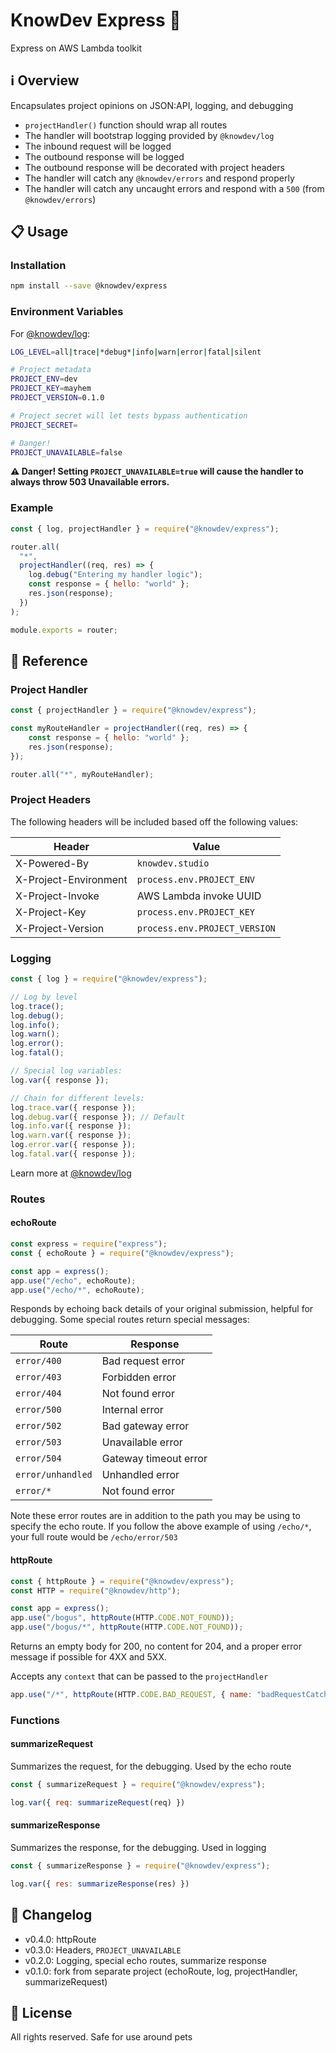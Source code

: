 # KnowDev Express 🚅

Express on AWS Lambda toolkit

## ℹ️ Overview

Encapsulates project opinions on JSON:API, logging, and debugging

* `projectHandler()` function should wrap all routes
* The handler will bootstrap logging provided by `@knowdev/log`
* The inbound request will be logged
* The outbound response will be logged
* The outbound response will be decorated with project headers
* The handler will catch any `@knowdev/errors` and respond properly
* The handler will catch any uncaught errors and respond with a `500` (from `@knowdev/errors`)

## 📋 Usage

### Installation

``` bash
npm install --save @knowdev/express
```

### Environment Variables

For [@knowdev/log](https://github.com/nullfame/knowdev-log):

``` bash
LOG_LEVEL=all|trace|*debug*|info|warn|error|fatal|silent

# Project metadata
PROJECT_ENV=dev
PROJECT_KEY=mayhem
PROJECT_VERSION=0.1.0

# Project secret will let tests bypass authentication
PROJECT_SECRET=

# Danger!
PROJECT_UNAVAILABLE=false
```

**⚠️ Danger! Setting `PROJECT_UNAVAILABLE=true` will cause the handler to always throw 503 Unavailable errors.**

### Example

``` javascript
const { log, projectHandler } = require("@knowdev/express");

router.all(
  "*",
  projectHandler((req, res) => {
    log.debug("Entering my handler logic");
    const response = { hello: "world" };
    res.json(response);
  })
);

module.exports = router;
```

## 📖 Reference

### Project Handler

``` javascript
const { projectHandler } = require("@knowdev/express");

const myRouteHandler = projectHandler((req, res) => {
    const response = { hello: "world" };
    res.json(response);
});

router.all("*", myRouteHandler);
```

### Project Headers

The following headers will be included based off the following values:

| Header | Value |
| ------ | ----- |
| X-Powered-By | `knowdev.studio` | 
| X-Project-Environment | `process.env.PROJECT_ENV` | 
| X-Project-Invoke | AWS Lambda invoke UUID | 
| X-Project-Key | `process.env.PROJECT_KEY` | 
| X-Project-Version | `process.env.PROJECT_VERSION` | 

### Logging

``` javascript
const { log } = require("@knowdev/express");

// Log by level
log.trace();
log.debug();
log.info();
log.warn();
log.error();
log.fatal();

// Special log variables:
log.var({ response });

// Chain for different levels:
log.trace.var({ response });
log.debug.var({ response }); // Default
log.info.var({ response });
log.warn.var({ response });
log.error.var({ response });
log.fatal.var({ response });
```

Learn more at [@knowdev/log](https://github.com/nullfame/knowdev-log)

### Routes

#### echoRoute

``` javascript
const express = require("express");
const { echoRoute } = require("@knowdev/express");

const app = express();
app.use("/echo", echoRoute);
app.use("/echo/*", echoRoute);
```

Responds by echoing back details of your original submission, helpful for debugging. Some special routes return special messages:

| Route             | Response |
| ----------------- | -------- |
| `error/400`       | Bad request error |
| `error/403`       | Forbidden error |
| `error/404`       | Not found error |
| `error/500`       | Internal error |
| `error/502`       | Bad gateway error |
| `error/503`       | Unavailable error |
| `error/504`       | Gateway timeout error |
| `error/unhandled` | Unhandled error |
| `error/*`         | Not found error |

Note these error routes are in addition to the path you may be using to specify the echo route. If you follow the above example of using `/echo/*`, your full route would be `/echo/error/503`

#### httpRoute

``` javascript
const { httpRoute } = require("@knowdev/express");
const HTTP = require("@knowdev/http");

const app = express();
app.use("/bogus", httpRoute(HTTP.CODE.NOT_FOUND));
app.use("/bogus/*", httpRoute(HTTP.CODE.NOT_FOUND));
```

Returns an empty body for 200, no content for 204, and a proper error message if possible for 4XX and 5XX.

Accepts any `context` that can be passed to the `projectHandler`

``` javascript
app.use("/*", httpRoute(HTTP.CODE.BAD_REQUEST, { name: "badRequestCatchAll" }));
```

### Functions

#### summarizeRequest

Summarizes the request, for the debugging.  Used by the echo route

``` javascript
const { summarizeRequest } = require("@knowdev/express");

log.var({ req: summarizeRequest(req) })
```

#### summarizeResponse

Summarizes the response, for the debugging.  Used in logging

``` javascript
const { summarizeResponse } = require("@knowdev/express");

log.var({ res: summarizeResponse(res) })
```

## 📝 Changelog

* v0.4.0: httpRoute
* v0.3.0: Headers, `PROJECT_UNAVAILABLE`
* v0.2.0: Logging, special echo routes, summarize response
* v0.1.0: fork from separate project (echoRoute, log, projectHandler, summarizeRequest)

## 📜 License

All rights reserved. Safe for use around pets
